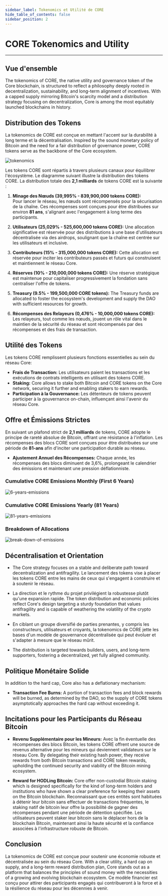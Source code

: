 ```yaml
---
sidebar_label: Tokenomics et Utilité de CORE
hide_table_of_contents: false
sidebar_position: 2
---
```


# CORE Tokenomics and Utility

---

## Vue d'ensemble

The tokenomics of CORE, the native utility and governance token of the Core blockchain, is structured to reflect a philosophy deeply rooted in decentralization, sustainability, and long-term alignment of incentives. With a capped supply mirroring Bitcoin's scarcity model and a distribution strategy focusing on decentralization, Core is among the most equitably launched blockchains in history.

## Distribution des Tokens

La tokenomics de CORE est conçue en mettant l'accent sur la durabilité à long terme et la décentralisation. Inspired by the sound monetary policy of Bitcoin and the need for a fair distribution of governance power, CORE tokens serve as the backbone of the Core ecosystem.

![tokenomics](https://github.com/user-attachments/assets/b30cf0e6-2282-4355-ab96-4f9579099122)

Les tokens CORE sont répartis à travers plusieurs canaux pour équilibrer l'écosystème. Le diagramme suivant illustre la distribution des tokens CORE. La distribution totale des **2,1 milliards** de tokens CORE est la suivante :

1. **Minage des Nœuds (39,995% - 839,900,000 tokens CORE):**\
   Pour lancer le réseau, les nœuds sont récompensés pour la sécurisation de la chaîne. Ces récompenses sont conçues pour être distribuées sur environ **81 ans**, s'alignant avec l'engagement à long terme des participants.

2. **Utilisateurs (25,029% - 525,600,000 tokens CORE):** Une allocation significative est réservée pour des distributions à une base d'utilisateurs décentralisée via des airdrops, soulignant que la chaîne est centrée sur les utilisateurs et inclusive.

3. **Contributeurs (15% - 315,000,000 tokens CORE):** Cette allocation est réservée pour inciter les contributeurs passés et futurs qui construisent et maintiennent le réseau Core.

4. **Réserves (10% - 210,000,000 tokens CORE):** Une réserve stratégique est maintenue pour capitaliser progressivement la fondation sans centraliser l'offre de tokens.

5. **Treasury (9.5% - 199,500,000 CORE tokens):** The Treasury funds are allocated to foster the ecosystem's development and supply the DAO with sufficient resources for growth.

6. **Récompenses des Relayeurs (0,476% - 10,000,000 tokens CORE):** Les relayeurs, tout comme les nœuds, jouent un rôle vital dans le maintien de la sécurité du réseau et sont récompensés par des récompenses et des frais de transaction.

## Utilité des Tokens

Les tokens CORE remplissent plusieurs fonctions essentielles au sein du réseau Core:

- **Frais de Transaction:** Les utilisateurs paient les transactions et les exécutions de contrats intelligents en utilisant des tokens CORE.
- **Staking:** Core allows to stake both Bitcoin and CORE tokens on the Core network, securing it further and enabling stakers to earn rewards.
- **Participation à la Gouvernance:** Les détenteurs de tokens peuvent participer à la gouvernance on-chain, influençant ainsi l'avenir du réseau Core.

## Offre et Émissions Strictes

En suivant un plafond strict de **2,1 milliards** de tokens, CORE adopte le principe de rareté absolue de Bitcoin, offrant une résistance à l'inflation. Les récompenses des blocs CORE sont conçues pour être distribuées sur une période de **81-ans** afin d'inciter une participation durable au réseau.

- **Ajustement Annuel des Récompenses:** Chaque année, les récompenses des blocs diminuent de 3,6%, prolongeant le calendrier des émissions et maintenant une pression déflationniste.

### Cumulative CORE Emissions Monthly (First 6 Years)

![6-years-emissions](https://github.com/user-attachments/assets/e6903e1d-b146-4b6f-982d-dd06e6a56cb8)

### Cumulative CORE Emissions Yearly (81 Years)

![81-years-emissions](https://github.com/user-attachments/assets/8caa5c7a-33ae-4c12-bc71-0512d490eb48)

### Breakdown of Allocations

![break-down-of-emissions](https://github.com/user-attachments/assets/12c25190-ae6e-4039-aed6-01c81ea6542f)

## Décentralisation et Orientation

- The Core strategy focuses on a stable and deliberate path toward decentralization and antifragility. Le lancement des tokens vise à placer les tokens CORE entre les mains de ceux qui s'engagent à construire et à soutenir le réseau.

- La direction et le rythme du projet privilégient la robustesse plutôt qu'une expansion rapide. The token distribution and economic policies reflect Core's design targeting a sturdy foundation that values antifragility and is capable of weathering the volatility of the crypto markets.

- En ciblant un groupe diversifié de parties prenantes, y compris les constructeurs, utilisateurs et croyants, la tokenomics de CORE jette les bases d'un modèle de gouvernance décentralisée qui peut évoluer et s'adapter à mesure que le réseau mûrit.

- The distribution is targeted towards builders, users, and long-term supporters, fostering a decentralized, yet fully aligned community.

## Politique Monétaire Solide

In addition to the hard cap, Core also has a deflationary mechanism:

- **Transaction Fee Burns:** A portion of transaction fees and block rewards will be burned, as determined by the DAO, so the supply of CORE tokens asymptotically approaches the hard cap without exceeding it.

## Incitations pour les Participants du Réseau Bitcoin

- **Revenu Supplémentaire pour les Mineurs:** Avec la fin éventuelle des récompenses des blocs Bitcoin, les tokens CORE offrent une source de revenus alternative pour les mineurs qui deviennent validateurs sur le réseau Core. By delegating their existing hash power, they receive rewards from both Bitcoin transactions and CORE token rewards, upholding the continued security and viability of the Bitcoin mining ecosystem.

- **Reward for HODLing Bitcoin:** Core offer non-custodial Bitcoin staking which is designed specifically for the kind of long-term holders and institutions who have shown a clear preference for keeping their assets on the Bitcoin blockchain. Reconnaissant que ces entités sont habituées à détenir leur bitcoin sans effectuer de transactions fréquentes, le staking natif de bitcoin leur offre la possibilité de gagner des récompenses pendant une période de détention spécifiée. Les utilisateurs peuvent staker leur bitcoin sans le déplacer hors de la blockchain Bitcoin, maintenant ainsi la haute sécurité et la confiance associées à l'infrastructure robuste de Bitcoin.

## Conclusion

La tokenomics de CORE est conçue pour soutenir une économie robuste et décentralisée au sein du réseau Core. With a clear utility, a hard cap on supply, and a long-term reward distribution plan, Core stands out as a platform that balances the principles of sound money with the necessities of a growing and evolving blockchain ecosystem. Ce modèle financier est conçu pour attirer des participants engagés qui contribueront à la force et à la résilience du réseau pour les décennies à venir.
